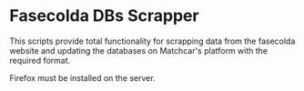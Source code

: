# Fasecolda DBs Scrapper

This scripts provide total functionality for scrapping data from the fasecolda website and updating
the databases on Matchcar's platform with the required format.

Firefox must be installed on the server.

